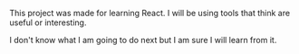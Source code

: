 This project was made for learning React. I will be using tools that think are useful or interesting.

I don't know what I am going to do next but I am sure I will learn from it.